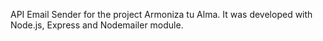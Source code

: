 API Email Sender for the project Armoniza tu Alma. It was developed with Node.js, Express and  Nodemailer module.